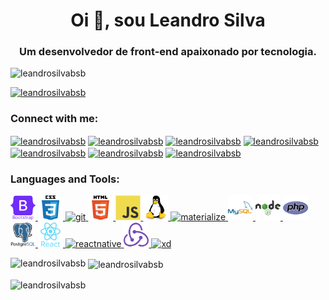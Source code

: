 <h1 align="center">Oi 👋, sou Leandro Silva</h1>
<h3 align="center">Um desenvolvedor de front-end apaixonado por tecnologia.</h3>

<p align="left"> <img src="https://komarev.com/ghpvc/?username=leandrosilvabsb&label=Profile%20views&color=0e75b6&style=flat" alt="leandrosilvabsb" /> </p>

<p align="left"> <a href="https://github.com/ryo-ma/github-profile-trophy"><img src="https://github-profile-trophy.vercel.app/?username=leandrosilvabsb" alt="leandrosilvabsb" /></a> </p>

<h3 align="left">Connect with me:</h3>
<p align="left">
<a href="https://codepen.io/leandrosilvabsb" target="blank"><img align="center" src="https://cdn.jsdelivr.net/npm/simple-icons@3.0.1/icons/codepen.svg" alt="leandrosilvabsb" height="30" width="40" /></a>
<a href="https://twitter.com/leandrosilvabsb" target="blank"><img align="center" src="https://cdn.jsdelivr.net/npm/simple-icons@3.0.1/icons/twitter.svg" alt="leandrosilvabsb" height="30" width="40" /></a>
<a href="https://linkedin.com/in/leandrosilvabsb" target="blank"><img align="center" src="https://cdn.jsdelivr.net/npm/simple-icons@3.0.1/icons/linkedin.svg" alt="leandrosilvabsb" height="30" width="40" /></a>
<a href="https://codesandbox.com/leandrosilvabsb" target="blank"><img align="center" src="https://cdn.jsdelivr.net/npm/simple-icons@3.0.1/icons/codesandbox.svg" alt="leandrosilvabsb" height="30" width="40" /></a>
<a href="https://fb.com/leandrosilvabsb" target="blank"><img align="center" src="https://cdn.jsdelivr.net/npm/simple-icons@3.0.1/icons/facebook.svg" alt="leandrosilvabsb" height="30" width="40" /></a>
<a href="https://instagram.com/leandrosilvabsb" target="blank"><img align="center" src="https://cdn.jsdelivr.net/npm/simple-icons@3.0.1/icons/instagram.svg" alt="leandrosilvabsb" height="30" width="40" /></a>
<a href="https://www.youtube.com/c/leandrosilvabsb" target="blank"><img align="center" src="https://cdn.jsdelivr.net/npm/simple-icons@3.0.1/icons/youtube.svg" alt="leandrosilvabsb" height="30" width="40" /></a>
</p>

<h3 align="left">Languages and Tools:</h3>
<p align="left"> <a href="https://getbootstrap.com" target="_blank"> <img src="https://raw.githubusercontent.com/devicons/devicon/master/icons/bootstrap/bootstrap-plain-wordmark.svg" alt="bootstrap" width="40" height="40"/> </a> <a href="https://www.w3schools.com/css/" target="_blank"> <img src="https://raw.githubusercontent.com/devicons/devicon/master/icons/css3/css3-original-wordmark.svg" alt="css3" width="40" height="40"/> </a> <a href="https://git-scm.com/" target="_blank"> <img src="https://www.vectorlogo.zone/logos/git-scm/git-scm-icon.svg" alt="git" width="40" height="40"/> </a> <a href="https://www.w3.org/html/" target="_blank"> <img src="https://raw.githubusercontent.com/devicons/devicon/master/icons/html5/html5-original-wordmark.svg" alt="html5" width="40" height="40"/> </a> <a href="https://developer.mozilla.org/en-US/docs/Web/JavaScript" target="_blank"> <img src="https://raw.githubusercontent.com/devicons/devicon/master/icons/javascript/javascript-original.svg" alt="javascript" width="40" height="40"/> </a> <a href="https://www.linux.org/" target="_blank"> <img src="https://raw.githubusercontent.com/devicons/devicon/master/icons/linux/linux-original.svg" alt="linux" width="40" height="40"/> </a> <a href="https://materializecss.com/" target="_blank"> <img src="https://raw.githubusercontent.com/prplx/svg-logos/5585531d45d294869c4eaab4d7cf2e9c167710a9/svg/materialize.svg" alt="materialize" width="40" height="40"/> </a> <a href="https://www.mysql.com/" target="_blank"> <img src="https://raw.githubusercontent.com/devicons/devicon/master/icons/mysql/mysql-original-wordmark.svg" alt="mysql" width="40" height="40"/> </a> <a href="https://nodejs.org" target="_blank"> <img src="https://raw.githubusercontent.com/devicons/devicon/master/icons/nodejs/nodejs-original-wordmark.svg" alt="nodejs" width="40" height="40"/> </a> <a href="https://www.php.net" target="_blank"> <img src="https://raw.githubusercontent.com/devicons/devicon/master/icons/php/php-original.svg" alt="php" width="40" height="40"/> </a> <a href="https://www.postgresql.org" target="_blank"> <img src="https://raw.githubusercontent.com/devicons/devicon/master/icons/postgresql/postgresql-original-wordmark.svg" alt="postgresql" width="40" height="40"/> </a> <a href="https://reactjs.org/" target="_blank"> <img src="https://raw.githubusercontent.com/devicons/devicon/master/icons/react/react-original-wordmark.svg" alt="react" width="40" height="40"/> </a> <a href="https://reactnative.dev/" target="_blank"> <img src="https://reactnative.dev/img/header_logo.svg" alt="reactnative" width="40" height="40"/> </a> <a href="https://redux.js.org" target="_blank"> <img src="https://raw.githubusercontent.com/devicons/devicon/master/icons/redux/redux-original.svg" alt="redux" width="40" height="40"/> </a> <a href="https://www.adobe.com/products/xd.html" target="_blank"> <img src="https://cdn.worldvectorlogo.com/logos/adobe-xd.svg" alt="xd" width="40" height="40"/> </a> </p>

<p><img align="left" src="https://github-readme-stats.vercel.app/api/top-langs?username=leandrosilvabsb&show_icons=true&locale=en&layout=compact" alt="leandrosilvabsb" /></p>

<p>&nbsp;<img align="center" src="https://github-readme-stats.vercel.app/api?username=leandrosilvabsb&show_icons=true&locale=en" alt="leandrosilvabsb" /></p>

<p><img align="center" src="https://github-readme-streak-stats.herokuapp.com/?user=leandrosilvabsb&" alt="leandrosilvabsb" /></p>
